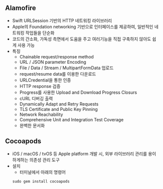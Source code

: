 ## Alamofire
- Swift URLSession 기반의 HTTP 네트워킹 라이브러리
- Apple의 Foundation networking 기반으로 인터페이스를 제공하여, 일반적인 네트워킹 작업들을 단순화
- 코드의 간소화, 가독성 측면에서 도움을 주고 여러기능을 직접 구축하지 않아도 쉽게 사용 가능
- 특징
  - Chainable request/response method
  - URL / JSON parameter Encoding
  - File / Data / Stream / MultipartFormData 업로드
  - request/resume data를 이용한 다운로드
  - URLCredential을 통한 인증
  - HTTP response 검증
  - Progress를 사용한 Upload and Download Progress Closurs
  - cURL 디버깅 출력
  - Dynamically Adapt and Retry Requests
  - TLS Certificate and Public Key Pinning
  - Network Reachability
  - Comprehensive Unit and Integration Test Coverage
  - 완벽한 문서화

## Cocoapods
- iOS / macOS / tvOS 등 Apple platform 개발 시, 외부 라이브러리 관리를 용이하게하는 의존성 관리 도구
- 설치
  - 터미널에서 아래의 명령어 
  ```cmd
  sudo gem install cocoapods
  ```
